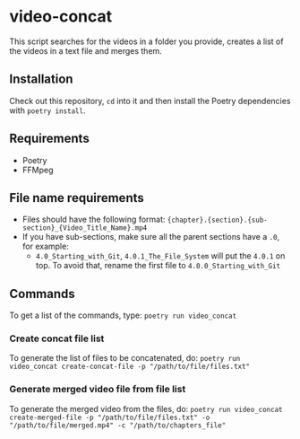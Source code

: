 # video-concat

This script searches for the videos in a folder you provide, creates a list of the videos in a text file and merges them.

## Installation

Check out this repository, `cd` into it and then install the Poetry dependencies with `poetry install`.

## Requirements

- Poetry
- FFMpeg

## File name requirements
- Files should have the following format: `{chapter}.{section}.{sub-section}_{Video_Title_Name}.mp4`
- If you have sub-sections, make sure all the parent sections have a `.0`, for example:
    - `4.0_Starting_with_Git`, `4.0.1_The_File_System` will put the `4.0.1` on top. To avoid that, rename the first file to `4.0.0_Starting_with_Git`

## Commands

To get a list of the commands, type: `poetry run video_concat`

### Create concat file list

To generate the list of files to be concatenated, do: `poetry run video_concat create-concat-file -p "/path/to/file/files.txt"`

### Generate merged video file from file list

To generate the merged video from the files, do: `poetry run video_concat create-merged-file -p "/path/to/file/files.txt" -o "/path/to/file/merged.mp4" -c "/path/to/chapters_file"`